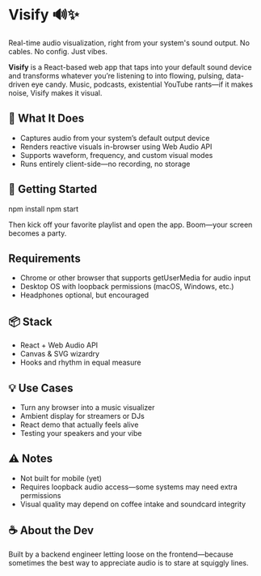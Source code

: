 # Visify 🔊✨

Real-time audio visualization, right from your system's sound output. No cables. No config. Just vibes.

**Visify** is a React-based web app that taps into your default sound device and transforms whatever you’re listening to into flowing, pulsing, data-driven eye candy. Music, podcasts, existential YouTube rants—if it makes noise, Visify makes it visual.

## 🎯 What It Does
- Captures audio from your system’s default output device
- Renders reactive visuals in-browser using Web Audio API
- Supports waveform, frequency, and custom visual modes
- Runs entirely client-side—no recording, no storage

## 🚀 Getting Started
npm install
npm start

Then kick off your favorite playlist and open the app. Boom—your screen becomes a party.

## Requirements
- Chrome or other browser that supports getUserMedia for audio input
- Desktop OS with loopback permissions (macOS, Windows, etc.)
- Headphones optional, but encouraged

## 📦 Stack
- React + Web Audio API
- Canvas & SVG wizardry
- Hooks and rhythm in equal measure

## 💡 Use Cases
- Turn any browser into a music visualizer
- Ambient display for streamers or DJs
- React demo that actually feels alive
- Testing your speakers and your vibe

## ⚠️ Notes
- Not built for mobile (yet)
- Requires loopback audio access—some systems may need extra permissions
- Visual quality may depend on coffee intake and soundcard integrity

## ☕ About the Dev
Built by a backend engineer letting loose on the frontend—because sometimes the best way to appreciate audio is to stare at squiggly lines.
